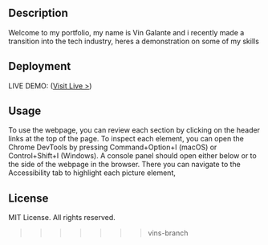 

## Description

Welcome to my portfolio, my name is Vin Galante and i recently made a transition into the tech industry, heres a demonstration on some of my skills



<!-- <img src="./Assets/weatherimg.png" > -->


## Deployment

LIVE DEMO: ([Visit Live >](https://vgalante2.github.io/Weather_App/))

## Usage

To use the webpage, you can review each section by clicking on the header links at the top of the page. To inspect each element, you can open the Chrome DevTools by pressing Command+Option+I (macOS) or Control+Shift+I (Windows). A console panel should open either below or to the side of the webpage in the browser. There you can navigate to the Accessibility tab to highlight each picture element,


## License

MIT License. All rights reserved.
>>>>>>> vins-branch

